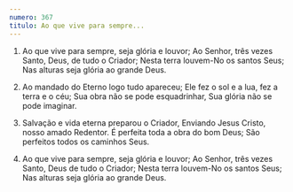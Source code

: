 ```yaml
---
numero: 367
titulo: Ao que vive para sempre...
---
```

1. Ao que vive para sempre, seja glória e louvor;
   Ao Senhor, três vezes Santo, Deus, de tudo o Criador;
   Nesta terra louvem-No os santos Seus;
   Nas alturas seja glória ao grande Deus.

2. Ao mandado do Eterno logo tudo apareceu;
   Ele fez o sol e a lua, fez a terra e o céu;
   Sua obra não se pode esquadrinhar,
   Sua glória não se pode imaginar.

3. Salvação e vida eterna preparou o Criador,
   Enviando Jesus Cristo, nosso amado Redentor.
   É perfeita toda a obra do bom Deus;
   São perfeitos todos os caminhos Seus.

4. Ao que vive para sempre, seja glória e louvor;
   Ao Senhor, três vezes Santo, Deus de tudo o Criador;
   Nesta terra louvem-No os santos Seus;
   Nas alturas seja glória ao grande Deus.
